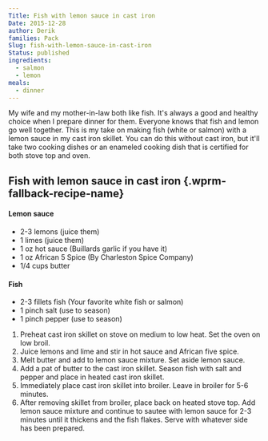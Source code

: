 ```yaml
---
Title: Fish with lemon sauce in cast iron
Date: 2015-12-28
author: Derik
families: Pack
Slug: fish-with-lemon-sauce-in-cast-iron
Status: published
ingredients:
  - salmon
  - lemon
meals:
  - dinner
---
```


My wife and my mother-in-law both like fish. It's always a good and healthy choice when I prepare dinner for them. Everyone knows that fish and lemon go well together. This is my take on making fish (white or salmon) with a lemon sauce in my cast iron skillet. You can do this without cast iron, but it'll take two cooking dishes or an enameled cooking dish that is certified for both stove top and oven. <!--WPRM Recipe 224-->

<div class="wprm-fallback-recipe">

Fish with lemon sauce in cast iron {.wprm-fallback-recipe-name}
----------------------------------

<div class="wprm-fallback-recipe-ingredients">

#### Lemon sauce

-   2-3 lemons (juice them)
-   1 limes (juice them)
-   1 oz hot sauce (Buillards garlic if you have it)
-   1 oz African 5 Spice (By Charleston Spice Company)
-   1/4 cups butter

#### Fish

-   2-3 fillets fish (Your favorite white fish or salmon)
-   1 pinch salt (use to season)
-   1 pinch pepper (use to season)

</div>

<div class="wprm-fallback-recipe-instructions">

1.  Preheat cast iron skillet on stove on medium to low heat. Set the oven on low broil.
2.  Juice lemons and lime and stir in hot sauce and African five spice.
3.  Melt butter and add to lemon sauce mixture. Set aside lemon sauce.
4.  Add a pat of butter to the cast iron skillet. Season fish with salt and pepper and place in heated cast iron skillet.
5.  Immediately place cast iron skillet into broiler. Leave in broiler for 5-6 minutes.
6.  After removing skillet from broiler, place back on heated stove top. Add lemon sauce mixture and continue to sautee with lemon sauce for 2-3 minutes until it thickens and the fish flakes. Serve with whatever side has been prepared.

</div>

<div class="wprm-fallback-recipe-notes">

</div>

</div>

<!--End WPRM Recipe-->
